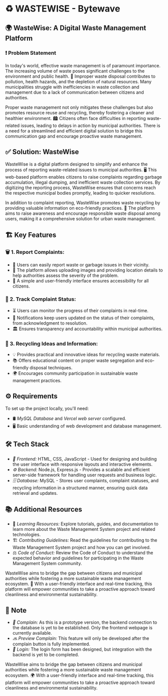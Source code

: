 # ♻ WASTEWISE - Bytewave

## 🌍 WasteWise: A Digital Waste Management Platform

### ❗ Problem Statement

In today's world, effective waste management is of paramount importance. The increasing volume of waste poses significant challenges to the environment and public health. 🌿 Improper waste disposal contributes to pollution, health hazards, and the depletion of natural resources. Many municipalities struggle with inefficiencies in waste collection and management due to a lack of communication between citizens and authorities. 

Proper waste management not only mitigates these challenges but also promotes resource reuse and recycling, thereby fostering a cleaner and healthier environment. 🏙 Citizens often face difficulties in reporting waste-related issues, leading to delays in action by municipal authorities. There is a need for a streamlined and efficient digital solution to bridge this communication gap and encourage proactive waste management.

## ✅ Solution: WasteWise

WasteWise is a digital platform designed to simplify and enhance the process of reporting waste-related issues to municipal authorities. 🖥 This web-based platform enables citizens to raise complaints regarding garbage accumulation, illegal dumping, and inefficient waste collection services. By digitizing the reporting process, WasteWise ensures that concerns reach the respective municipal bodies promptly, leading to quicker resolutions. 

In addition to complaint reporting, WasteWise promotes waste recycling by providing valuable information on eco-friendly practices. 🔄 The platform aims to raise awareness and encourage responsible waste disposal among users, making it a comprehensive solution for urban waste management.

## 🏗 Key Features

### 🗑 1. Report Complaints:
- 📍 Users can easily report waste or garbage issues in their vicinity.
- 📸 The platform allows uploading images and providing location details to help authorities assess the severity of the problem.
- 🎯 A simple and user-friendly interface ensures accessibility for all citizens.

### 📡 2. Track Complaint Status:
- ⏳ Users can monitor the progress of their complaints in real-time.
- 🔔 Notifications keep users updated on the status of their complaints, from acknowledgment to resolution.
- 🏛 Ensures transparency and accountability within municipal authorities.

### 🔄 3. Recycling Ideas and Information:
- 💡 Provides practical and innovative ideas for recycling waste materials.
- 📚 Offers educational content on proper waste segregation and eco-friendly disposal techniques.
- 🌍 Encourages community participation in sustainable waste management practices.

## ⚙ Requirements

To set up the project locally, you'll need:
- 🛢 *MySQL Database* and *Vercel web server* configured.
- 🖥 Basic understanding of web development and database management.

## 🛠 Tech Stack

- *🎨 Frontend:* HTML, CSS, JavaScript - Used for designing and building the user interface with responsive layouts and interactive elements.
- *⚙ Backend:* Node.js, Express.js - Provides a scalable and efficient server-side framework for handling user requests and business logic.
- *🗄 Database:* MySQL - Stores user complaints, complaint statuses, and recycling information in a structured manner, ensuring quick data retrieval and updates.

## 📚 Additional Resources

- 📖 *Learning Resources:* Explore tutorials, guides, and documentation to learn more about the Waste Management System project and related technologies.
- 🏗 *Contributing Guidelines:* Read the guidelines for contributing to the Waste Management System project and how you can get involved.
- ⚖ *Code of Conduct:* Review the Code of Conduct to understand the expected behavior and guidelines for participating in the Waste Management System community.

WasteWise aims to bridge the gap between citizens and municipal authorities while fostering a more sustainable waste management ecosystem. 🌱 With a user-friendly interface and real-time tracking, this platform will empower communities to take a proactive approach toward cleanliness and environmental sustainability.

## 🔔 Note

- *🚨 Complain:* As this is a prototype version, the backend connection to the database is yet to be established. Only the frontend webpage is currently available.
- *🔜 Preview Complain:* This feature will only be developed after the complain button is fully implemented.
- *🔐 Login:* The login form has been designed, but integration with the backend is yet to be completed.

WasteWise aims to bridge the gap between citizens and municipal authorities while fostering a more sustainable waste management ecosystem. 🌍 With a user-friendly interface and real-time tracking, this platform will empower communities to take a proactive approach toward cleanliness and environmental sustainability.

